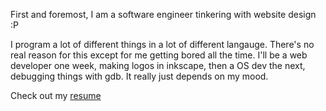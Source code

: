 

First and foremost, I am a software engineer tinkering with website design :P


I program a lot of different things in a lot of different langauge. There's no
real reason for this except for me getting bored all the time. I'll be a web
developer one week, making logos in inkscape, then a OS dev the next, debugging
things with gdb. It really just depends on my mood.

Check out my <a href="resume">resume</a>

